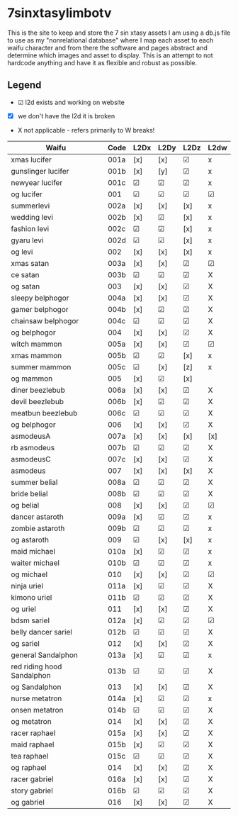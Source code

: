 # 7sinxtasylimbotv



This is the site to keep and store the 7 sin xtasy assets 
I am using a db.js file to use as my "nonrelational database" where I map each asset to each waifu character 
and from there the software and pages abstract and determine which images and asset to display. 
This is an attempt to not hardcode anything and have it as flexible and robust as possible. 


## Legend
- ☑ l2d exists and working on website
- [x] we don't have the l2d it is broken
- X not applicable - refers primarily to W breaks!

| Waifu   |Code|L2Dx|L2Dy|L2Dz| L2dw|
|---------|----|----|----|----|-----|
|xmas lucifer|001a |  [x] | [x] | ☑ | x |
|gunslinger lucifer| 001b| [x]| [y] | ☑ | x |
|newyear lucifer| 001c |  ☑|☑|☑|x|
|og lucifer| 001| ☑|☑|☑|☑|
|summerlevi | 002a | [x] | [x] | [x] | x |
|wedding levi | 002b | [x] | ☑ | [x] | x |
|fashion levi | 002c | ☑ | ☑ | [x] | x |
|gyaru levi |  002d | ☑ | ☑ | [x] | x  |
|og levi | 002 | [x] | [x] | [x] |x |
|xmas satan | 003a| [x]  | [x] | ☑  | ☑   |
|ce satan |003b| ☑  | ☑  | ☑  | X   |
|og satan |003| [x]  | [x]  | ☑  | X   |
|sleepy belphogor |004a| [x]  | [x]  | ☑  | X   |
|gamer belphogor |004b| [x]  | ☑  | ☑  | X   |
|chainsaw belphogor |004c| ☑  | ☑ | ☑  | X   |
|og belphogor |004| [x]  | [x]  | ☑  | X   |
|witch mammon | 005a| [x]  | [x]  | ☑  | ☑  |
|xmas mammon | 005b | ☑|☑|[x]|x|
|summer mammon | 005c|☑|[x]|[z]|x|
|og mammon | 005|[x]|☑|[x] |
|diner beezlebub |006a| [x]  | [x]  | ☑  | X   |
|devil beezlebub |006b| [x]  | ☑  | ☑  | X   |
|meatbun beezlebub |006c| ☑  | ☑ | ☑  | X   |
|og belphogor |006| [x]  | [x]  | ☑  | X   |
|asmodeusA | 007a| [x]  | [x] | [x] | [x]  |
|rb asmodeus |007b| ☑  | ☑  | ☑  | X   |
|asmodeusC | 007c| [x]  | [x]  | ☑  | X   |
|asmodeus | 007| [x]  | [x]  | [x]  | X   |
|summer belial|008a| ☑| ☑  | ☑  | X |
|bride belial| 008b| ☑ | ☑  | ☑  | X |
|og belial | 008| [x]  | [x]  | ☑  | ☑   |
|dancer astaroth | 009a| [x]  | ☑  | ☑  | x  |
|zombie astaroth | 009b | ☑|☑|☑|x|
|og astaroth | 009|☑|[x]|[x]|x|
|maid michael | 010a|[x]|☑|☑|x|
|waiter michael | 010b|☑|☑|☑|x|
|og michael | 010|[x]|[x]|☑|☑|
|ninja uriel |011a| [x]  | ☑  | ☑  | X   |
|kimono uriel |011b| ☑  | ☑  | ☑  | X   |
|og uriel |011| [x]  | [x] | ☑  | X  |
|bdsm sariel |012a| [x]  | ☑  | ☑  | ☑   |
|belly dancer sariel |012b| ☑  | ☑  | ☑  | X   |
|og sariel |012| [x]  | [x] | ☑  | X  |
|general Sandalphon |013a| [x]  | ☑  | ☑  | x   |
|red riding hood Sandalphon |013b| ☑  | ☑  | ☑  | X   |
|og Sandalphon |013| [x]  | [x] | ☑  | X  |
|nurse metatron |014a| [x]  | ☑  | ☑  | x   |
|onsen metatron |014b| ☑  | ☑  | ☑  | X   |
|og metatron |014| [x]  | [x] | ☑  | X  |
|racer raphael |015a| [x]  | [x] | ☑  | X  |
|maid raphael |015b| [x]  | ☑ | ☑  | X  |
|tea raphael |015c| ☑  | ☑ | ☑  | X  |
|og raphael |014| [x]  | [x] | ☑  | X  |
|racer gabriel |016a| [x]  | [x] | ☑  | X  |
|story gabriel |016b| ☑  | ☑ | ☑  | X  |
|og gabriel |016| [x]  | [x] | ☑  | X  |

